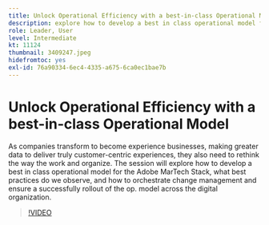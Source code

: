 ```yaml
---
title: Unlock Operational Efficiency with a best-in-class Operational Model
description: explore how to develop a best in class operational model for the Adobe MarTech Stack, what best practices do we observe
role: Leader, User
level: Intermediate
kt: 11124
thumbnail: 3409247.jpeg
hidefromtoc: yes
exl-id: 76a90334-6ec4-4335-a675-6ca0ec1bae7b
---
```

# Unlock Operational Efficiency with a best-in-class Operational Model

As companies transform to become experience businesses, making greater data to deliver truly customer-centric experiences, they also need to rethink the way the work and organize. The session will explore how to develop a best in class operational model for the Adobe MarTech Stack, what best practices do we observe, and how to orchestrate change management and ensure a successfully rollout of the op. model across the digital organization.

>[!VIDEO](https://video.tv.adobe.com/v/3409247/?quality=12&learn=on)
